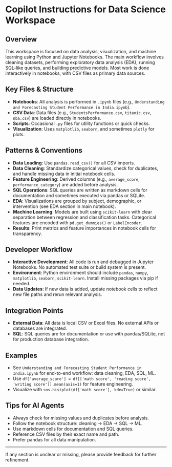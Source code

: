 # Copilot Instructions for Data Science Workspace

## Overview
This workspace is focused on data analysis, visualization, and machine learning using Python and Jupyter Notebooks. The main workflow involves cleaning datasets, performing exploratory data analysis (EDA), running SQL-like queries, and building predictive models. Most work is done interactively in notebooks, with CSV files as primary data sources.

## Key Files & Structure
- **Notebooks**: All analysis is performed in `.ipynb` files (e.g., `Understanding and Forecasting Student Performance in India.ipynb`).
- **CSV Data**: Data files (e.g., `StudentsPerformance.csv`, `titanic.csv`, `nba.csv`) are loaded directly in notebooks.
- **Scripts**: Occasional `.py` files for utility functions or quick checks.
- **Visualization**: Uses `matplotlib`, `seaborn`, and sometimes `plotly` for plots.

## Patterns & Conventions
- **Data Loading**: Use `pandas.read_csv()` for all CSV imports.
- **Data Cleaning**: Standardize categorical values, check for duplicates, and handle missing data in initial notebook cells.
- **Feature Engineering**: Derived columns (e.g., `average_score`, `performance_category`) are added before analysis.
- **SQL Operations**: SQL queries are written as markdown cells for documentation and sometimes executed via pandas or SQLite.
- **EDA**: Visualizations are grouped by subject, demographic, or intervention (see EDA section in main notebook).
- **Machine Learning**: Models are built using `scikit-learn` with clear separation between regression and classification tasks. Categorical features are encoded with `pd.get_dummies()` or `LabelEncoder`.
- **Results**: Print metrics and feature importances in notebook cells for transparency.

## Developer Workflow
- **Interactive Development**: All code is run and debugged in Jupyter Notebooks. No automated test suite or build system is present.
- **Environment**: Python environment should include `pandas`, `numpy`, `matplotlib`, `seaborn`, `scikit-learn`. Install missing packages via pip if needed.
- **Data Updates**: If new data is added, update notebook cells to reflect new file paths and rerun relevant analysis.

## Integration Points
- **External Data**: All data is local CSV or Excel files. No external APIs or databases are integrated.
- **SQL**: SQL queries are for documentation or use with pandas/SQLite, not for production database integration.

## Examples
- See `Understanding and Forecasting Student Performance in India.ipynb` for end-to-end workflow: data cleaning, EDA, SQL, ML.
- Use `df['average_score'] = df[['math score', 'reading score', 'writing score']].mean(axis=1)` for feature engineering.
- Visualize with `sns.histplot(df['math score'], kde=True)` or similar.

## Tips for AI Agents
- Always check for missing values and duplicates before analysis.
- Follow the notebook structure: cleaning → EDA → SQL → ML.
- Use markdown cells for documentation and SQL queries.
- Reference CSV files by their exact name and path.
- Prefer pandas for all data manipulation.

---
If any section is unclear or missing, please provide feedback for further refinement.
